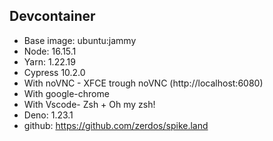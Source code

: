 ## Devcontainer

- Base image: ubuntu:jammy
- Node: 16.15.1
- Yarn: 1.22.19
- Cypress 10.2.0
- With noVNC - XFCE trough noVNC (http://localhost:6080)
- With google-chrome
- With Vscode- Zsh + Oh my zsh!
- Deno: 1.23.1
- github: https://github.com/zerdos/spike.land
